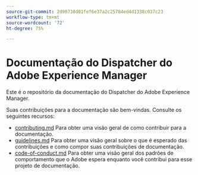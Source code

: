 ```yaml
---
source-git-commit: 2d90738d01fef6e37a2c25784ed4d1338c037c23
workflow-type: tm+mt
source-wordcount: '72'
ht-degree: 75%

---
```

# Documentação do Dispatcher do Adobe Experience Manager

Este é o repositório da documentação do Dispatcher do Adobe Experience Manager.

Suas contribuições para a documentação são bem-vindas. Consulte os seguintes recursos:

* [contributing.md](contributing.md) Para obter uma visão geral de como contribuir para a documentação.
* [guidelines.md](guidelines.md) Para obter uma visão geral sobre o que é esperado das contribuições e como compor suas contribuições de documentação.
* [code-of-conduct.md](code-of-conduct.md) Para obter uma visão geral dos padrões de comportamento que o Adobe espera enquanto você contribui para esse projeto de documentação.
